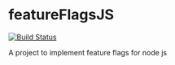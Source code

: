 featureFlagsJS
==============

[![Build Status](https://travis-ci.org/chrismaul/featureFlagsJS.svg?branch=master)](https://travis-ci.org/chrismaul/featureFlagsJS)

A project to implement feature flags for node js
